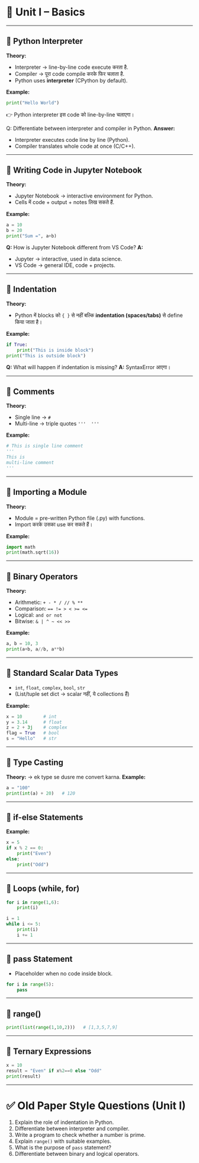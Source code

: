 # 📝 **Unit I – Basics**

---

## 🔹 Python Interpreter

**Theory:**

* Interpreter → line-by-line code execute करता है.
* Compiler → पूरा code compile करके फिर चलाता है.
* Python uses **interpreter** (CPython by default).

**Example:**

```python
print("Hello World")
```

👉 Python interpreter इस code को line-by-line चलाएगा।

Q: Differentiate between interpreter and compiler in Python.
**Answer:**

* Interpreter executes code line by line (Python).
* Compiler translates whole code at once (C/C++).

---

## 🔹 Writing Code in Jupyter Notebook

**Theory:**

* Jupyter Notebook → interactive environment for Python.
* Cells में code + output + notes लिख सकते हैं.

**Example:**

```python
a = 10
b = 20
print("Sum =", a+b)
```

**Q:** How is Jupyter Notebook different from VS Code?
**A:**

* Jupyter → interactive, used in data science.
* VS Code → general IDE, code + projects.

---

## 🔹 Indentation

**Theory:**

* Python में blocks को `{ }` से नहीं बल्कि **indentation (spaces/tabs)** से define किया जाता है।

**Example:**

```python
if True:
    print("This is inside block")
print("This is outside block")
```

**Q:** What will happen if indentation is missing?
**A:** SyntaxError आएगा।

---

## 🔹 Comments

**Theory:**

* Single line → `#`
* Multi-line → triple quotes `'''  '''`

**Example:**

```python
# This is single line comment
'''
This is
multi-line comment
'''
```

---

## 🔹 Importing a Module

**Theory:**

* Module = pre-written Python file (.py) with functions.
* Import करके उसका use कर सकते हैं।

**Example:**

```python
import math
print(math.sqrt(16))
```

---

## 🔹 Binary Operators

**Theory:**

* Arithmetic: `+ - * / // % **`
* Comparison: `== != > < >= <=`
* Logical: `and or not`
* Bitwise: `& | ^ ~ << >>`

**Example:**

```python
a, b = 10, 3
print(a+b, a//b, a**b)
```

---

## 🔹 Standard Scalar Data Types

* `int`, `float`, `complex`, `bool`, `str`
* (List/tuple set dict → scalar नहीं, ये collections हैं)

**Example:**

```python
x = 10        # int
y = 3.14      # float
z = 2 + 3j    # complex
flag = True   # bool
s = "Hello"   # str
```

---

## 🔹 Type Casting

**Theory:** → ek type se dusre me convert karna.
**Example:**

```python
a = "100"
print(int(a) + 20)   # 120
```

---

## 🔹 if-else Statements

**Example:**

```python
x = 5
if x % 2 == 0:
    print("Even")
else:
    print("Odd")
```

---

## 🔹 Loops (while, for)

```python
for i in range(1,6):
    print(i)

i = 1
while i <= 5:
    print(i)
    i += 1
```

---

## 🔹 pass Statement

* Placeholder when no code inside block.

```python
for i in range(5):
    pass
```

---

## 🔹 range()

```python
print(list(range(1,10,2)))   # [1,3,5,7,9]
```

---

## 🔹 Ternary Expressions

```python
x = 10
result = "Even" if x%2==0 else "Odd"
print(result)
```

---

# ✅ Old Paper Style Questions (Unit I)

1. Explain the role of indentation in Python.
2. Differentiate between interpreter and compiler.
3. Write a program to check whether a number is prime.
4. Explain `range()` with suitable examples.
5. What is the purpose of `pass` statement?
6. Differentiate between binary and logical operators.
